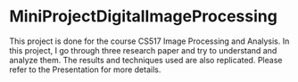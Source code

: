# MiniProjectDigitalImageProcessing
This project is done for the course CS517 Image Processing and Analysis.
In this project, I go through three research paper and try to understand and analyze them. 
The results and techniques used are also replicated. 
Please refer to the Presentation for more details.
